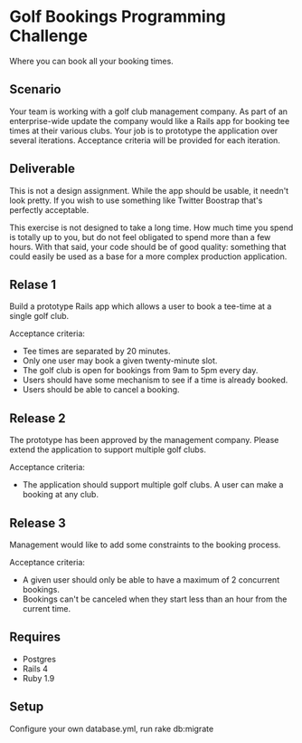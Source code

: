 # Golf Bookings Programming Challenge

Where you can book all your booking times.

## Scenario

Your team is working with a golf club management company. As part of an enterprise-wide update the company would like a Rails app for booking tee times at their various clubs. Your job is to prototype the application over several iterations. Acceptance criteria will be provided for each iteration.

## Deliverable

This is not a design assignment. While the app should be usable, it needn't look pretty. If you wish to use something like Twitter Boostrap that's perfectly acceptable.

This exercise is not designed to take a long time. How much time you spend is totally up to you, but do not feel obligated to spend more than a few hours. With that said, your code should be of good quality: something that could easily be used as a base for a more complex production application.

## Relase 1

Build a prototype Rails app which allows a user to book a tee-time at a single golf club.

Acceptance criteria:

* Tee times are separated by 20 minutes.
* Only one user may book a given twenty-minute slot.
* The golf club is open for bookings from 9am to 5pm every day.
* Users should have some mechanism to see if a time is already booked.
* Users should be able to cancel a booking.

## Release 2

The prototype has been approved by the management company. Please extend the application to support multiple golf clubs.

Acceptance criteria:

* The application should support multiple golf clubs. A user can make a booking at any club.

## Release 3

Management would like to add some constraints to the booking process.

Acceptance criteria:

* A given user should only be able to have a maximum of 2 concurrent bookings.
* Bookings can't be canceled when they start less than an hour from the current time.

## Requires

* Postgres
* Rails 4
* Ruby 1.9

## Setup

Configure your own database.yml, run rake db:migrate
